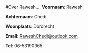 #Over Rawesh....
**Voornaam**: Rawesh

**Achternaam**: Chedi

**Woonplaats**: Dordrecht

**Email**: [RaweshChedi@outlook.com](99039154@mydavinci.nl)

**Tel**: 06-53190365


